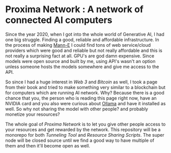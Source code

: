 # Proxima Network : A network of connected AI computers

Since the year 2020, when I got into the whole world of Generative AI, I had one big struggle. Finding a good, reliable and affordable infrastructure. In the process of making [Mann-E](https://mann-e.com) I could find tons of web service/cloud providers which were good and reliable but not really affordable and this is not really a surprising fact at all. GPU's are god damn expensive. Since models were open source and built by me, using API's wasn't an option unless someone hosts the models somewhere and give me access to the API.

So since I had a huge interest in _Web 3_ and _Bitcoin_ as well, I took a page from their book and tried to make something very similar to a blockchain but for computers which are running AI network. Why? Because there is a good chance that you, the person who is reading this page right now, have an NVIDIA card and you also were curious about [Ollama](https://ollama.com) and have it installed as well. So why not sharing the model with other people? and probably monetize your resources? 

The whole goal of _Proxima Network_ is to let you give other people access to your resources and get rewarded by the network. This repository will be a monorepo for both _Tunneling Tool_ and _Resource Sharing Scripts_. The super node will be closed source until we find a good way to have multiple of them and then it'll become open as well. 